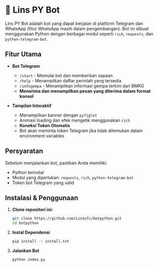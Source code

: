 # 🤖 Lins PY Bot

Lins PY Bot adalah bot yang dapat berjalan di platform Telegram dan WhatsApp (fitur WhatsApp masih dalam pengembangan). Bot ini dibuat menggunakan Python dengan berbagai modul seperti `rich`, `requests`, dan `python-telegram-bot`.

## Fitur Utama
- **Bot Telegram**
  - `/start` - Memulai bot dan memberikan sapaan
  - `/help` - Menampilkan daftar perintah yang tersedia
  - `/infogempa` - Menampilkan informasi gempa terkini dari BMKG
  - **Menerima dan menampilkan pesan yang diterima dalam format konsol**

- **Tampilan Interaktif**
  - Menampilkan banner dengan `pyfiglet`
  - Animasi loading dan efek mengetik menggunakan `rich`
  - **Koneksi Token Otomatis**
  - Bot akan meminta token Telegram jika tidak ditemukan dalam environment variables

## Persyaratan
Sebelum menjalankan bot, pastikan Anda memiliki:
- Python terinstal
- Modul yang diperlukan: `requests`, `rich`, `python-telegram-bot`
- Token bot Telegram yang valid

## Instalasi & Penggunaan
1. **Clone repositori ini:**
   ```bash
   git clone https://github.com/Linsofc/botpython.git
   cd botpython

2. **Instal Dependensi**
   ```bash
   pip install -r install.txt

3. **Jalankan Bot**
   ```bash
   python index.py

